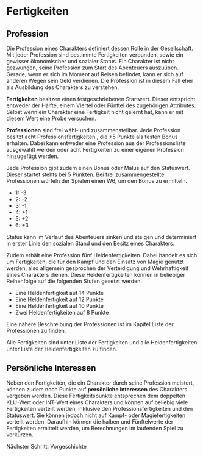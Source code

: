 # Fertigkeiten
## Profession
 
Die Profession eines Charakters definiert dessen Rolle in der Gesellschaft. Mit jeder Profession sind bestimmte Fertigkeiten verbunden, sowie ein gewisser ökonomischer und sozialer Status. Ein Charakter ist nicht gezwungen, seine Profession zum Start des Abenteuers auszuüben. Gerade, wenn er sich im Moment auf Reisen befindet, kann er sich auf anderen Wegen sein Geld verdienen. Die Profession ist in diesem Fall eher als Ausbildung des Charakters zu verstehen.

**Fertigkeiten** besitzen einen festgeschriebenen Startwert. Dieser entspricht entweder der Hälfte, einem Viertel oder Fünftel des zugehörigen Attributes. Selbst wenn ein Charakter eine Fertigkeit nicht gelernt hat, kann er mit diesem Wert eine Probe versuchen.

**Professionen** sind frei wähl- und zusammenstellbar. Jede Profession besitzt acht Professionsfertigkeiten , die +5 Punkte als festen Bonus erhalten. Dabei kann entweder eine Profession aus der Professionsliste ausgewählt werden oder acht Fertigkeiten zu einer eigenen Profession hinzugefügt werden. 

Jede Profession gibt zudem einen Bonus oder Malus auf den Statuswert. Dieser startet stehts bei 5 Punkten. Bei frei zusammengestellte Professionen würfeln der Spielen einen W6, um den Bonus zu ermitteln.
- 1: -3
- 2: -2
- 3: -1
- 4: +1
- 5: +2
- 6: +3

Status kann im Verlauf des Abenteuers sinken und steigen und determiniert in erster Linie den sozialen Stand und den Besitz eines Charakters.

Zudem erhält eine Profession fünf Heldenfertigkeiten. Dabei handelt es sich um Fertigkeiten, die für den Kampf und den Einsatz von Magie genutzt werden, also allgemein gesprochen der Verteidigung und Wehrhaftigkeit eines Charakters dienen. Diese Heldenfertigkeiten können in beliebiger Reihenfolge auf die folgenden Stufen gesetzt werden.

- Eine Heldenfertigkeit auf 14 Punkte
- Eine Heldenfertigkeit auf 12 Punkte
- Eine Heldenfertigkeit auf 10 Punkte
- Zwei Heldenfertigkeiten auf 8 Punkte

Eine nähere Beschreibung der Professionen ist im Kapitel Liste der Professionen zu finden.

Alle Fertigkeiten sind unter Liste der Fertigkeiten und alle Heldenfertigkeiten unter Liste der Heldenfertigkeiten zu finden.

 
## Persönliche Interessen
 
Neben den Fertigkeiten, die ein Charakter durch seine Profession meistert, können zudem noch Punkte auf **persönliche Interessen** des Charakters vergeben werden. Diese Fertigkeitspunkte entsprechen dem doppelten KLU-Wert oder INT-Wert eines Charakters und können auf beliebig viele Fertigkeiten verteilt werden, inklusive den Professionsfertigkeiten und den Statuswert. Sie können jedoch nicht auf Kampf- oder Magiefertigkeiten verteilt werden. Daraufhin können die halben und Fünftelwerte der Fertigkeiten ermittelt werden, um Berechnungen im laufenden Spiel zu verkürzen.
 
 
 
Nächster Schritt: Vorgeschichte
